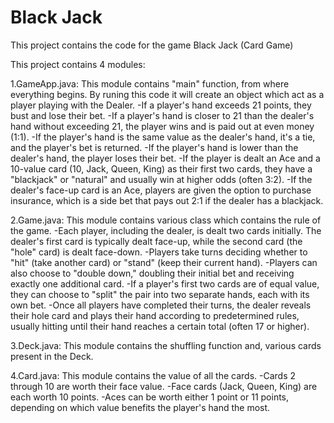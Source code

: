 # Black Jack

This project contains the code for the game Black Jack (Card Game)

This project contains 4 modules:

1.GameApp.java: This module contains "main" function, from where everything begins. By runing this code it will create an object which act as a player playing with the Dealer.
-If a player's hand exceeds 21 points, they bust and lose their bet.
-If a player's hand is closer to 21 than the dealer's hand without exceeding 21, the player wins and is paid out at even money (1:1).
-If the player's hand is the same value as the dealer's hand, it's a tie, and the player's bet is returned.
-If the player's hand is lower than the dealer's hand, the player loses their bet.
-If the player is dealt an Ace and a 10-value card (10, Jack, Queen, King) as their first two cards, they have a "blackjack" or "natural" and usually win at higher odds (often 3:2).
-If the dealer's face-up card is an Ace, players are given the option to purchase insurance, which is a side bet that pays out 2:1 if the dealer has a blackjack.

2.Game.java: This module contains various class which contains the rule of the game.
-Each player, including the dealer, is dealt two cards initially. The dealer's first card is typically dealt face-up, while the second card (the "hole" card) is dealt face-down.
-Players take turns deciding whether to "hit" (take another card) or "stand" (keep their current hand).
-Players can also choose to "double down," doubling their initial bet and receiving exactly one additional card.
-If a player's first two cards are of equal value, they can choose to "split" the pair into two separate hands, each with its own bet.
-Once all players have completed their turns, the dealer reveals their hole card and plays their hand according to predetermined rules, usually hitting until their hand reaches a certain total (often 17 or higher).

3.Deck.java: This module contains the shuffling function and, various cards present in the Deck.

4.Card.java: This module contains the value of all the cards.
-Cards 2 through 10 are worth their face value.
-Face cards (Jack, Queen, King) are each worth 10 points.
-Aces can be worth either 1 point or 11 points, depending on which value benefits the player's hand the most.
